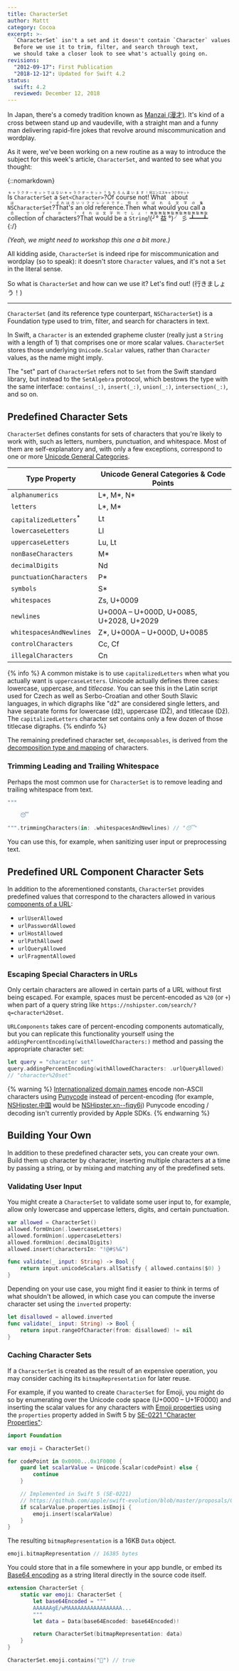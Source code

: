 ```yaml
---
title: CharacterSet
author: Mattt
category: Cocoa
excerpt: >-
  `CharacterSet` isn't a set and it doesn't contain `Character` values.
  Before we use it to trim, filter, and search through text,
  we should take a closer look to see what's actually going on.
revisions:
  "2012-09-17": First Publication
  "2018-12-12": Updated for Swift 4.2
status:
  swift: 4.2
  reviewed: December 12, 2018
---
```


In Japan,
there's a comedy tradition known as
[Manzai (漫才)](https://en.wikipedia.org/wiki/Manzai).
It's kind of a cross between stand up and vaudeville,
with a straight man and a funny man
delivering rapid-fire jokes that revolve around miscommunication and wordplay.

As it were, we've been working on a new routine
as a way to introduce the subject for this week's article, `CharacterSet`,
and wanted to see what you thought:

{::nomarkdown}

<div class="conversation">

<ruby class="boke">
Is <code>CharacterSet</code> a <code>Set&lt;Character&gt;</code>?
<rt>
キャラクターセットではないキャラクターセット？
</rt>
</ruby>

<ruby class="tsukkomi">
Of course not!
<rt>
もちろん違います！
</rt>
</ruby>

<ruby class="boke">
What about <code>NSCharacterSet</code>?
<rt>
何エンエスキャラクタセットは？
</rt>
</ruby>

<ruby class="tsukkomi">
That's an old reference.
<rt>
それは古いリファレンスです。
</rt>
</ruby>

<ruby class="boke">
Then what would you call a collection of characters?
<rt>
何と呼ばれる文字の集合ですか？
</rt>
</ruby>

<ruby class="tsukkomi">
That would be a <code>String</code>!
<rt>
それは文字列でしょ！
</rt>
</ruby>

<ruby class="boke">
(╯° 益 °)╯ 彡 ┻━┻
<rt>
無駄無駄無駄無駄無駄無駄無駄
</rt>
</ruby>

</div>
{:/}

_(Yeah, we might need to workshop this one a bit more.)_

All kidding aside,
`CharacterSet` is indeed ripe for miscommunication and wordplay (so to speak):
it doesn't store `Character` values,
and it's not a `Set` in the literal sense.

So what is `CharacterSet` and how can we use it?
Let's find out! (行きましょう！)

---

`CharacterSet` (and its reference type counterpart, `NSCharacterSet`)
is a Foundation type used to trim, filter, and search for
characters in text.

In Swift,
a `Character` is an extended grapheme cluster
(really just a `String` with a length of 1)
that comprises one or more scalar values.
`CharacterSet` stores those underlying `Unicode.Scalar` values,
rather than `Character` values, as the name might imply.

The "set" part of `CharacterSet`
refers not to `Set` from the Swift standard library,
but instead to the `SetAlgebra` protocol,
which bestows the type with the same interface:
`contains(_:)`, `insert(_:)`, `union(_:)`, `intersection(_:)`, and so on.

## Predefined Character Sets

`CharacterSet` defines constants
for sets of characters that you're likely to work with,
such as letters, numbers, punctuation, and whitespace.
Most of them are self-explanatory and,
with only a few exceptions,
correspond to one or more
[Unicode General Categories](https://unicode.org/reports/tr44/#General_Category_Values).

| Type Property                     | Unicode General Categories & Code Points |
| --------------------------------- | ---------------------------------------- |
| `alphanumerics`                   | L\*, M\*, N\*                            |
| `letters`                         | L\*, M\*                                 |
| `capitalizedLetters`<sup>\*</sup> | Lt                                       |
| `lowercaseLetters`                | Ll                                       |
| `uppercaseLetters`                | Lu, Lt                                   |
| `nonBaseCharacters`               | M\*                                      |
| `decimalDigits`                   | Nd                                       |
| `punctuationCharacters`           | P\*                                      |
| `symbols`                         | S\*                                      |
| `whitespaces`                     | Zs, U+0009                               |
| `newlines`                        | U+000A – U+000D, U+0085, U+2028, U+2029  |
| `whitespacesAndNewlines`          | Z\*, U+000A – U+000D, U+0085             |
| `controlCharacters`               | Cc, Cf                                   |
| `illegalCharacters`               | Cn                                       |

{% info %}
A common mistake is to use `capitalizedLetters`
when what you actually want is `uppercaseLetters`.
Unicode actually defines three cases:
lowercase, uppercase, and <dfn>titlecase</dfn>.
You can see this in the Latin script used for
Czech as well as Serbo-Croatian and other South Slavic languages,
in which digraphs like "dž" are considered single letters,
and have separate forms for
lowercase (dž), uppercase (DŽ), and titlecase (ǅ).
The `capitalizedLetters` character set contains only
a few dozen of those titlecase digraphs.
{% endinfo %}

The remaining predefined character set, `decomposables`,
is derived from the
[decomposition type and mapping](https://unicode.org/reports/tr44/#Character_Decomposition_Mappings)
of characters.

### Trimming Leading and Trailing Whitespace

Perhaps the most common use for `CharacterSet`
is to remove leading and trailing whitespace from text.

```swift
"""

    😴

""".trimmingCharacters(in: .whitespacesAndNewlines) // "😴"
```

You can use this, for example,
when sanitizing user input or preprocessing text.

## Predefined URL Component Character Sets

In addition to the aforementioned constants,
`CharacterSet` provides predefined values
that correspond to the characters allowed in various
[components of a URL](https://nshipster.com/nsurl/):

- `urlUserAllowed`
- `urlPasswordAllowed`
- `urlHostAllowed`
- `urlPathAllowed`
- `urlQueryAllowed`
- `urlFragmentAllowed`

### Escaping Special Characters in URLs

Only certain characters are allowed in certain parts of a URL
without first being escaped.
For example, spaces must be percent-encoded as `%20` (or `+`)
when part of a query string like
`https://nshipster.com/search/?q=character%20set`.

`URLComponents` takes care of percent-encoding components automatically,
but you can replicate this functionality yourself
using the `addingPercentEncoding(withAllowedCharacters:)` method
and passing the appropriate character set:

```swift
let query = "character set"
query.addingPercentEncoding(withAllowedCharacters: .urlQueryAllowed)
// "character%20set"
```

{% warning %}
[Internationalized domain names](https://en.wikipedia.org/wiki/Internationalized_domain_name)
encode non-ASCII characters using
[Punycode](https://en.wikipedia.org/wiki/Punycode)
instead of percent-encoding
(for example,
[NSHipster.中国](https://nshipster.cn) would be
[NSHipster.xn--fiqy6j](https://nshipster.cn))
Punycode encoding / decoding isn't currently provided by Apple SDKs.
{% endwarning %}

## Building Your Own

In addition to these predefined character sets,
you can create your own.
Build them up character by character,
inserting multiple characters at a time by passing a string,
or by mixing and matching any of the predefined sets.

### Validating User Input

You might create a `CharacterSet` to validate some user input to, for example,
allow only lowercase and uppercase letters, digits, and certain punctuation.

```swift
var allowed = CharacterSet()
allowed.formUnion(.lowercaseLetters)
allowed.formUnion(.uppercaseLetters)
allowed.formUnion(.decimalDigits)
allowed.insert(charactersIn: "!@#$%&")

func validate(_ input: String) -> Bool {
    return input.unicodeScalars.allSatisfy { allowed.contains($0) }
}
```

Depending on your use case,
you might find it easier to think in terms of what shouldn't be allowed,
in which case you can compute the inverse character set
using the `inverted` property:

```swift
let disallowed = allowed.inverted
func validate(_ input: String) -> Bool {
    return input.rangeOfCharacter(from: disallowed) != nil
}
```

### Caching Character Sets

If a `CharacterSet` is created as the result of an expensive operation,
you may consider caching its `bitmapRepresentation`
for later reuse.

For example,
if you wanted to create `CharacterSet` for Emoji,
you might do so by enumerating over the Unicode code space (U+0000 – U+1F0000)
and inserting the scalar values for any characters with
[Emoji properties](https://www.unicode.org/reports/tr51/#Emoji_Properties)
using the `properties` property added in Swift 5 by
[SE-0221 "Character Properties"](https://github.com/apple/swift-evolution/blob/master/proposals/0221-character-properties.md):

```swift
import Foundation

var emoji = CharacterSet()

for codePoint in 0x0000...0x1F0000 {
    guard let scalarValue = Unicode.Scalar(codePoint) else {
        continue
    }

    // Implemented in Swift 5 (SE-0221)
    // https://github.com/apple/swift-evolution/blob/master/proposals/0221-character-properties.md
    if scalarValue.properties.isEmoji {
        emoji.insert(scalarValue)
    }
}
```

The resulting `bitmapRepresentation` is a 16KB `Data` object.

```swift
emoji.bitmapRepresentation // 16385 bytes
```

You could store that in a file somewhere in your app bundle,
or embed its [Base64 encoding](https://en.wikipedia.org/wiki/Base64)
as a string literal directly in the source code itself.

```swift
extension CharacterSet {
    static var emoji: CharacterSet {
        let base64Encoded = """
        AAAAAAgE/wMAAAAAAAAAAAAAAAAA...
        """
        let data = Data(base64Encoded: base64Encoded)!

        return CharacterSet(bitmapRepresentation: data)
    }
}

CharacterSet.emoji.contains("👺") // true
```
